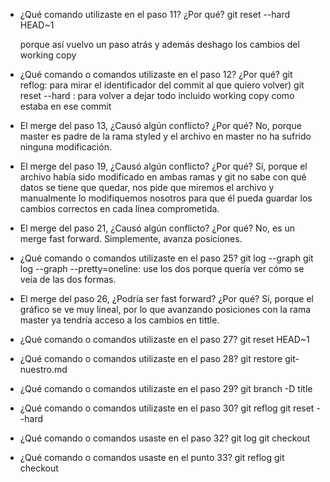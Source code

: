 - ¿Qué comando utilizaste en el paso 11? ¿Por qué?
	git reset --hard HEAD~1

	porque así vuelvo un paso atrás y además deshago los cambios del working copy


- ¿Qué comando o comandos utilizaste en el paso 12? ¿Por qué?
	git reflog: para mirar el identificador del commit al que quiero volver)
	git reset --hard <identificador>: para volver a dejar todo incluido working copy como estaba en ese commit

	
- El merge del paso 13, ¿Causó algún conflicto? ¿Por qué?
	No, porque master es padre de la rama styled y el archivo en master no ha sufrido ninguna modificación.


- El merge del paso 19, ¿Causó algún conflicto? ¿Por qué?
	Sí, porque el archivo había sido modificado en ambas ramas y git no sabe con qué datos se tiene que quedar, nos pide que miremos el archivo y manualmente lo modifiquemos nosotros para que él pueda guardar los cambios correctos en cada línea comprometida.


- El merge del paso 21, ¿Causó algún conflicto? ¿Por qué?
	No, es un merge fast forward. Simplemente, avanza posiciones.


- ¿Qué comando o comandos utilizaste en el paso 25?
	git log --graph
	git log --graph --pretty=oneline: use los dos porque quería ver cómo se veía de las dos formas.


- El merge del paso 26, ¿Podría ser fast forward? ¿Por qué?
	Sí, porque el gráfico se ve muy lineal, por lo que avanzando posiciones con la rama master ya tendría acceso a los cambios en tittle.


- ¿Qué comando o comandos utilizaste en el paso 27?
	git reset HEAD~1


- ¿Qué comando o comandos utilizaste en el paso 28?
	git restore git-nuestro.md


- ¿Qué comando o comandos utilizaste en el paso 29?
	git branch -D title


- ¿Qué comando o comandos utilizaste en el paso 30?
	git reflog
	git reset --hard <identificador de reflog>


- ¿Qué comando o comandos usaste en el paso 32?
	git log
	git checkout <identificador primer commit>


- ¿Qué comando o comandos usaste en el punto 33?
	git reflog
	git checkout <identificador commit>
